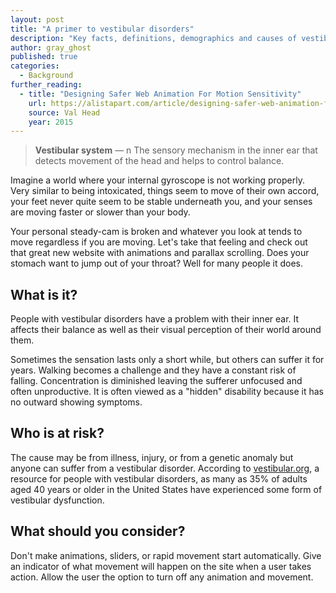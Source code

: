 ```yaml
---
layout: post
title: "A primer to vestibular disorders"
description: "Key facts, definitions, demographics and causes of vestibular disorders."
author: gray_ghost
published: true
categories:
  - Background
further_reading:
  - title: "Designing Safer Web Animation For Motion Sensitivity"
    url: https://alistapart.com/article/designing-safer-web-animation-for-motion-sensitivity
    source: Val Head
    year: 2015
---
```

>**Vestibular system** — n
>The sensory mechanism in the inner ear that detects movement of the head and helps to control balance.

Imagine a world where your internal gyroscope is not working properly. Very similar to being intoxicated, things seem to move of their own accord, your feet never quite seem to be stable underneath you, and your senses are moving faster or slower than your body.

Your personal steady-cam is broken and whatever you look at tends to move regardless if you are moving. Let's take that feeling and check out that great new website with animations and parallax scrolling. Does your stomach want to jump out of your throat? Well for many people it does.

## What is it?

People with vestibular disorders have a problem with their inner ear. It affects their balance as well as their visual perception of their world around them.

Sometimes the sensation lasts only a short while, but others can suffer it for years. Walking becomes a challenge and they have a constant risk of falling. Concentration is diminished leaving the sufferer unfocused and often unproductive. It is often viewed as a "hidden" disability because it has no outward showing symptoms.

## Who is at risk?

The cause may be from illness, injury, or from a genetic anomaly but anyone can suffer from a vestibular disorder. According to [vestibular.org](https://vestibular.org/understanding-vestibular-disorder), a resource for people with vestibular disorders, as many as 35% of adults aged 40 years or older in the United States have experienced some form of vestibular dysfunction.

## What should you consider?

Don't make animations, sliders, or rapid movement start automatically. Give an indicator of what movement will happen on the site when a user takes action. Allow the user the option to turn off any animation and movement.
